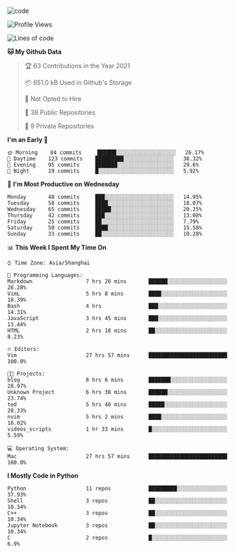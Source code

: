 
<!--
**liuyaanng/liuyaanng** is a ✨ _special_ ✨ repository because its `README.md` (this file) appears on your GitHub profile.

Here are some ideas to get you started:

- 🔭 I’m currently working on ...
- 🌱 I’m currently learning ...
- 👯 I’m looking to collaborate on ...
- 🤔 I’m looking for help with ...
- 💬 Ask me about ...
- 📫 How to reach me: ...
- 😄 Pronouns: ...
- ⚡ Fun fact: ...
-->


![code](https://cdn.jsdelivr.net/gh/liuyaanng/liuyaanng@1.0/code.gif) 

<!--START_SECTION:waka-->
![Profile Views](http://img.shields.io/badge/Profile%20Views-6-blue)

![Lines of code](https://img.shields.io/badge/From%20Hello%20World%20I%27ve%20Written-5.3%20million%20lines%20of%20code-blue)

**🐱 My Github Data** 

> 🏆 63 Contributions in the Year 2021
 > 
> 📦 651.0 kB Used in Github's Storage 
 > 
> 🚫 Not Opted to Hire
 > 
> 📜 38 Public Repositories 
 > 
> 🔑 9 Private Repositories  
 > 
**I'm an Early 🐤** 

```text
🌞 Morning    84 commits     ██████░░░░░░░░░░░░░░░░░░░   26.17% 
🌆 Daytime    123 commits    █████████░░░░░░░░░░░░░░░░   38.32% 
🌃 Evening    95 commits     ███████░░░░░░░░░░░░░░░░░░   29.6% 
🌙 Night      19 commits     █░░░░░░░░░░░░░░░░░░░░░░░░   5.92%

```
📅 **I'm Most Productive on Wednesday** 

```text
Monday       48 commits     ███░░░░░░░░░░░░░░░░░░░░░░   14.95% 
Tuesday      58 commits     ████░░░░░░░░░░░░░░░░░░░░░   18.07% 
Wednesday    65 commits     █████░░░░░░░░░░░░░░░░░░░░   20.25% 
Thursday     42 commits     ███░░░░░░░░░░░░░░░░░░░░░░   13.08% 
Friday       25 commits     ██░░░░░░░░░░░░░░░░░░░░░░░   7.79% 
Saturday     50 commits     ████░░░░░░░░░░░░░░░░░░░░░   15.58% 
Sunday       33 commits     ██░░░░░░░░░░░░░░░░░░░░░░░   10.28%

```


📊 **This Week I Spent My Time On** 

```text
⌚︎ Time Zone: Asia/Shanghai

💬 Programming Languages: 
Markdown                 7 hrs 20 mins       ██████░░░░░░░░░░░░░░░░░░░   26.28% 
VimL                     5 hrs 8 mins        ████░░░░░░░░░░░░░░░░░░░░░   18.39% 
Bash                     4 hrs               ███░░░░░░░░░░░░░░░░░░░░░░   14.31% 
JavaScript               3 hrs 45 mins       ███░░░░░░░░░░░░░░░░░░░░░░   13.44% 
HTML                     2 hrs 18 mins       ██░░░░░░░░░░░░░░░░░░░░░░░   8.23%

🔥 Editors: 
Vim                      27 hrs 57 mins      █████████████████████████   100.0%

🐱‍💻 Projects: 
blog                     8 hrs 6 mins        ███████░░░░░░░░░░░░░░░░░░   28.97% 
Unknown Project          6 hrs 38 mins       ██████░░░░░░░░░░░░░░░░░░░   23.74% 
ted                      5 hrs 40 mins       █████░░░░░░░░░░░░░░░░░░░░   20.33% 
nvim                     5 hrs 2 mins        ████░░░░░░░░░░░░░░░░░░░░░   18.02% 
videos_scripts           1 hr 33 mins        █░░░░░░░░░░░░░░░░░░░░░░░░   5.59%

💻 Operating System: 
Mac                      27 hrs 57 mins      █████████████████████████   100.0%

```

**I Mostly Code in Python** 

```text
Python                   11 repos            █████████░░░░░░░░░░░░░░░░   37.93% 
Shell                    3 repos             ██░░░░░░░░░░░░░░░░░░░░░░░   10.34% 
C++                      3 repos             ██░░░░░░░░░░░░░░░░░░░░░░░   10.34% 
Jupyter Notebook         3 repos             ██░░░░░░░░░░░░░░░░░░░░░░░   10.34% 
C                        2 repos             █░░░░░░░░░░░░░░░░░░░░░░░░   6.9%

```



<!--END_SECTION:waka-->
